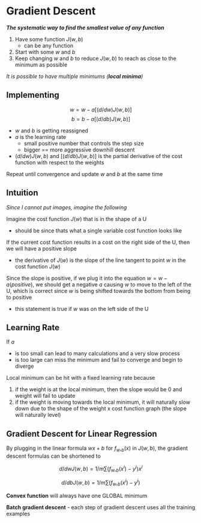 # Gradient Descent

**_The systematic way to find the smallest value of any function_**

1. Have some function $J(w,b)$
   - can be any function
2. Start with some $w$ and $b$
3. Keep changing $w$ and $b$ to reduce $J(w,b)$ to reach as close to the minimum as possible

_It is possible to have multiple minimums (**local minima**)_

## Implementing

$$w = w - a [(d/dw) J(w,b)]$$
$$b = b - a[(d/db) J(w,b)]$$

- $w$ and $b$ is getting reassigned
- $a$ is the learning rate
  - small positive number that controls the step size
  - bigger == more aggressive downhill descent
- $(d/dw) J(w,b)$ and $[(d/db) J(w,b)]$ is the partial derivative of the cost function with respect to the weights

Repeat until convergence and update $w$ and $b$ at the same time

## Intuition

_Since I cannot put images, imagine the following_

Imagine the cost function $J(w)$ that is in the shape of a U

- should be since thats what a single variable cost function looks like

If the current cost function results in a cost on the right side of the U, then we will have a positive slope

- the derivative of $J(w)$ is the slope of the line tangent to point $w$ in the cost function $J(w)$

Since the slope is positive, if we plug it into the equation $w = w - a (positive)$, we should get a negative $a$ causing $w$ to move to the left of the U, which is correct since $w$ is being shifted towards the bottom from being to positive

- this statement is true if $w$ was on the left side of the U

## Learning Rate

If $a$

- is too small can lead to many calculations and a very slow process
- is too large can miss the minimum and fail to converge and begin to diverge

Local minimum can be hit with a fixed learning rate because

1. if the weight is at the local minimum, then the slope would be 0 and weight will fail to update
2. if the weight is moving towards the local minimum, it will naturally slow down due to the shape of the weight x cost function graph (the slope will naturally level)

## Gradient Descent for Linear Regression

By plugging in the linear formula $wx + b$ for $f_w,_b(x)$ in $J(w,b)$, the gradient descent formulas can be shortened to

$$d/dwJ(w,b) = 1/m \sum(f_w,_b(x^i) - y^i)x^i$$

$$d/dbJ(w,b) = 1/m \sum(f_w,_b(x^i) - y^i)$$

**Convex function** will always have one GLOBAL minimum

**Batch gradient descent** - each step of gradient descent uses all the training examples
